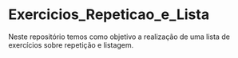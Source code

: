# Exercicios_Repeticao_e_Lista
Neste repositório temos como objetivo a realização de uma lista de exercícios sobre repetição e listagem.
